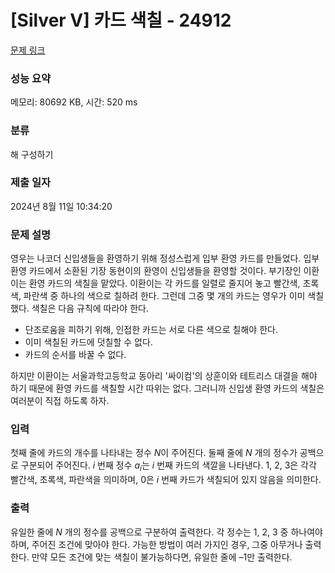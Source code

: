 # [Silver V] 카드 색칠 - 24912 

[문제 링크](https://www.acmicpc.net/problem/24912) 

### 성능 요약

메모리: 80692 KB, 시간: 520 ms

### 분류

해 구성하기

### 제출 일자

2024년 8월 11일 10:34:20

### 문제 설명

<p>영우는 나코더 신입생들을 환영하기 위해 정성스럽게 입부 환영 카드를 만들었다. 입부 환영 카드에서 소환된 기장 동현이의 환영이 신입생들을 환영할 것이다. 부기장인 이환이는 환영 카드의 색칠을 맡았다. 이환이는 각 카드를 일렬로 줄지어 놓고 빨간색, 초록색, 파란색 중 하나의 색으로 칠하려 한다. 그런데 그중 몇 개의 카드는 영우가 이미 색칠했다. 색칠은 다음 규칙에 따라야 한다.</p>

<ul>
	<li>단조로움을 피하기 위해, 인접한 카드는 서로 다른 색으로 칠해야 한다.</li>
	<li>이미 색칠된 카드에 덧칠할 수 없다.</li>
	<li>카드의 순서를 바꿀 수 없다.</li>
</ul>

<p>하지만 이환이는 서울과학고등학교 동아리 '싸이컴'의 상훈이와 테트리스 대결을 해야 하기 때문에 환영 카드를 색칠할 시간 따위는 없다. 그러니까 신입생 환영 카드의 색칠은 여러분이 직접 하도록 하자.</p>

### 입력 

 <p>첫째 줄에 카드의 개수를 나타내는 정수 <em>N</em>이 주어진다. 둘째 줄에 <em>N</em> 개의 정수가 공백으로 구분되어 주어진다. <em>i</em> 번째 정수 <em>a<sub>i</sub></em>는 <em>i</em> 번째 카드의 색깔을 나타낸다. 1, 2, 3은 각각 빨간색, 초록색, 파란색을 의미하며, 0은 <em>i</em> 번째 카드가 색칠되어 있지 않음을 의미한다.</p>

### 출력 

 <p>유일한 줄에 <em>N</em> 개의 정수를 공백으로 구분하여 출력한다. 각 정수는 1, 2, 3 중 하나여야 하며, 주어진 조건에 맞아야 한다. 가능한 방법이 여러 가지인 경우, 그중 아무거나 출력한다. 만약 모든 조건에 맞는 색칠이 불가능하다면, 유일한 줄에 –1만 출력한다.</p>

